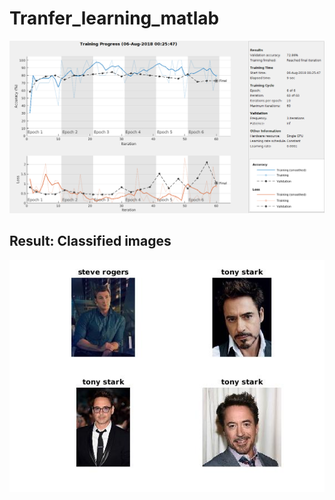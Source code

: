 # Tranfer_learning_matlab

![alt text](https://github.com/Satyam-agarwal/Tranfer_learning_matlab/blob/master/TrainingReport.png)


## Result: Classified images

![alt text](https://github.com/Satyam-agarwal/Tranfer_learning_matlab/blob/master/untitled.jpg)


